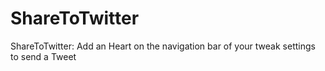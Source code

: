# ShareToTwitter
ShareToTwitter: Add an Heart on the navigation bar of your tweak settings to send a Tweet
